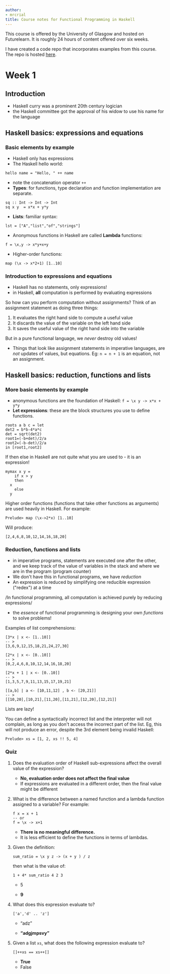 ```yaml
---
author:
- mrcrial
title: Course notes for Functional Programming in Haskell
---
```


This course is offered by the University of Glasgow and hosted on
Futurelearn. It is roughly 24 hours of content offered over six weeks.

I have created a code repo that incorporates examples from this course.
The repo is hosted [here](https://github.com/jriseley/haskell-glasgow).

Week 1
======

Introduction
------------

-   Haskell curry was a prominent 20th century logician
-   the Haskell committee got the approval of his widow to use his name
    for the language

Haskell basics: expressions and equations
-----------------------------------------

### Basic elements by example

-   Haskell only has expressions
-   The Haskell hello world:

``` {.haskell}
hello name = "Hello, " ++ name
```

-   note the concatenation operator `++`
-   **Types**: for functions, type declaration and function
    implementation are separate.

``` {.haskell}
sq :: Int -> Int -> Int
sq x y  = x*x + y*y
```

-   **Lists**: familiar syntax:

``` {.haskell}
lst = ["A","list","of","strings"]
```

-   Anonymous functions in Haskell are called ****Lambda**** functions:

``` {.haskell}
f = \x,y -> x*y+x+y
```

-   Higher-order functions:

``` {.haskell}
map (\x -> x*2+1) [1..10]
```

### Introduction to expressions and equations

-   Haskell has no statements, only expressions!
-   in Haskell, **all** computation is performed by evaluating
    expressions

So how can you perform computation without assignments? Think of an
assignment statement as doing three things:

1.  It evaluates the right hand side to compute a useful value
2.  It discards the value of the variable on the left hand side
3.  It saves the useful value of the right hand side into the variable

But in a pure functional language, we *never* destroy old values!

-   Things that look like assignment statements in imperative languages,
    are *not* updates of values, but equations. Eg: `n = n + 1` is an
    equation, not an assignment.

Haskell basics: reduction, functions and lists
----------------------------------------------

### More basic elements by example

-   anonymous functions are the foundation of Haskell:
    `f = \x y -> x*x + y*y`
-   **Let expressions**: these are the block structures you use to
    define functions.

``` {.haskell}
roots a b c = let
det2 = b*b-4*a*c
det = sqrt(det2)
root1=(-b+det)/2/a
root2=(-b-det)/2/a
in [root1,root2]
```

If then else in Haskell are not quite what you are used to - it is an
expression!

``` {.haskell}
mymax x y = 
    if x > y 
    then
  x
    else
  y
```

Higher order functions (functions that take other functions as
arguments) are used heavily in Haskell. For example:

    Prelude> map (\x->2*x) [1..10]

Will produce:

``` {.haskell}
[2,4,6,8,10,12,14,16,18,20]
```

### Reduction, functions and lists

-   in imperative programs, statements are executed one after the other,
    and we keep track of the value of variables in the stack and where
    we are in the program (program counter)
-   We don't have this in functional programs, we have *reduction*
-   An expression is reduced by simplifying one reducible expression
    ("redex") at a time

/In functional programming, all computation is achieved purely by
reducing expressions/

-   the *essence* of functional programming is designing your own
    *functions* to solve problems!

Examples of list comprehensions:

``` {.haskell}
[3*x | x <- [1..10]]
-- >
[3,6,9,12,15,18,21,24,27,30]

[2*x | x <- [0..10]]
-- >
[0,2,4,6,8,10,12,14,16,18,20]

[2*x + 1 | x <- [0..10]]
-- >  
[1,3,5,7,9,11,13,15,17,19,21]

[[a,b] | a <- [10,11,12] , b <- [20,21]]
-- >
[[10,20],[10,21],[11,20],[11,21],[12,20],[12,21]]
```

Lists are lazy!

You can define a syntactically incorrect list and the interpreter will
not complain, as long as you don't access the incorrect part of the
list. Eg, this will not produce an error, despite the 3rd element being
invalid Haskell:

``` {.haskell}
Prelude> xs = [1, 2, xs !! 5, 4]
```

### Quiz

1.  Does the evaluation order of Haskell sub-expressions affect the
    overall value of the expression?

    - ****No, evaluation order does not affect the final value****
    -   If expressions are evaluated in a different order, then the
        final value might be different

2.  What is the difference between a named function and a lambda
    function assigned to a variable? For example:

    ``` {.haskell}
    f x = x + 1
    -- or
    f = \x -> x+1
    ```

    - ****There is no meaningful difference.****
    -   It is less efficient to define the functions in terms of
        lambdas.

3.  Given the definition:

        sum_ratio = \x y z -> (x + y ) / z

    then what is the value of:

        1 + 4* sum_ratio 4 2 3

    -   5

    - ****9****

4.  What does this expression evaluate to?

    ``` {.haskell}
    ['a','d' .. 'z']
    ```

    -   “adz”

    - ****“adgjmpsvy”****

5.  Given a list `xs`, what does the following expression evaluate to?

        []++xs == xs++[]

    - ****True****
    -   False

